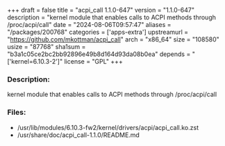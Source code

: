 +++
draft = false
title = "acpi_call 1.1.0-647"
version = "1.1.0-647"
description = "kernel module that enables calls to ACPI methods through /proc/acpi/call"
date = "2024-08-06T09:57:47"
aliases = "/packages/200768"
categories = ['apps-extra']
upstreamurl = "https://github.com/mkottman/acpi_call"
arch = "x86_64"
size = "108580"
usize = "87768"
sha1sum = "b3a1c05ce2bc2bb92896e49b8d164d93da08b0ea"
depends = "['kernel=6.10.3-2']"
license = "GPL"
+++
### Description: 
kernel module that enables calls to ACPI methods through /proc/acpi/call

### Files: 
* /usr/lib/modules/6.10.3-fw2/kernel/drivers/acpi/acpi_call.ko.zst
* /usr/share/doc/acpi_call-1.1.0/README.md
